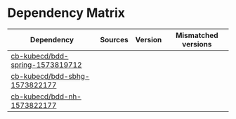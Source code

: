 # Dependency Matrix

Dependency | Sources | Version | Mismatched versions
---------- | ------- | ------- | -------------------
[cb-kubecd/bdd-spring-1573819712](https://github.com/cb-kubecd/bdd-spring-1573819712.git) |  | []() | 
[cb-kubecd/bdd-sbhg-1573822177](https://github.com/cb-kubecd/bdd-sbhg-1573822177.git) |  | []() | 
[cb-kubecd/bdd-nh-1573822177](https://github.com/cb-kubecd/bdd-nh-1573822177.git) |  | []() | 
